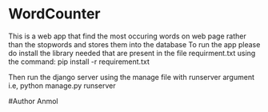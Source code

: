 # WordCounter
This is a web app that find the most occuring words on web page rather than the stopwords and stores them into the database 
To run the app please do install the library needed that are present in the file requirment.txt
using the command:
pip install -r requirement.txt

Then run the django server using the manage file with runserver argument 
i.e, python manage.py runserver 

#Author
Anmol
